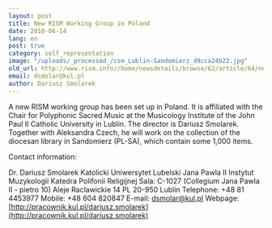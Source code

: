 ```yaml
---
layout: post
title: New RISM Working Group in Poland
date: 2010-06-14
lang: en
post: true
category: self_representation
image: "/uploads/_processed_/csm_Lublin-Sandomierz_d9cca24b22.jpg"
old_url: http://www.rism.info//home/newsdetails/browse/62/article/64/new-rism-working-group-in-poland.html
email: dsmolar@kul.pl
author: Dariusz Smolarek
---
```



A new RISM working group has been set up in Poland. It is affiliated with the Chair for Polyphonic Sacred Music at the Musicology Institute of the John Paul II Catholic University in Lublin. The director is Dariusz Smolarek. Together with Aleksandra Czech, he will work on the collection of the diocesan library in Sandomierz (PL-SA), which contain some 1,000 items.

Contact information:

Dr. Dariusz Smolarek
Katolicki Uniwersytet Lubelski Jana Pawla II
Instytut Muzykologii
Katedra Polifonii Religijnej
Sala: C-1027 (Collegium Jana Pawla II - pietro 10)
Aleje Raclawickie 14
PL 20-950 Lublin
Telephone: +48 81 4453977
Mobile: +48 604 820847
E-mail: [dsmolar@kul.pl](mailto:dsmolar@kul.pl)
Webpage: [http://pracownik.kul.pl/dariusz.smolarek](http://pracownik.kul.pl/dariusz.smolarek)